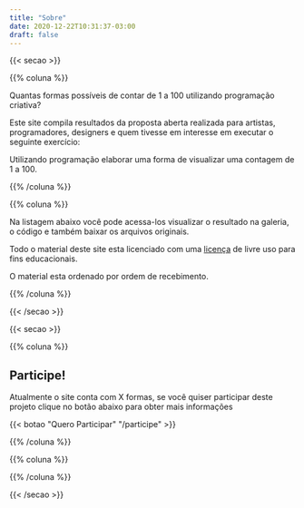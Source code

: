 ```yaml
---
title: "Sobre"
date: 2020-12-22T10:31:37-03:00
draft: false
---
```


{{< secao >}}

{{% coluna %}}
    
Quantas formas possíveis de contar de 1 a 100 utilizando programação criativa?

Este site compila resultados da proposta aberta realizada para artistas, programadores, designers e quem tivesse em interesse em executar o seguinte exercício:

Utilizando programação elaborar uma forma de visualizar uma contagem de 1 a 100.

{{% /coluna %}}

{{% coluna %}}
    
Na listagem abaixo você pode acessa-los visualizar o resultado na galeria, o código e também baixar os arquivos originais.

Todo o material deste site esta licenciado com uma [licença](#) de livre uso para fins educacionais.

O material esta ordenado por ordem de recebimento.

{{% /coluna %}}

{{< /secao >}}

{{< secao >}}

{{% coluna %}}
    
## Participe!

Atualmente o site conta com X formas, se você quiser participar deste projeto clique no botão abaixo para obter mais informações

{{< botao "Quero Participar" "/participe" >}}

{{% /coluna %}}

{{% coluna %}}
    
{{% /coluna %}}

{{< /secao >}}



